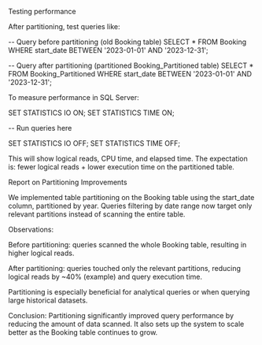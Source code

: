 Testing performance

After partitioning, test queries like:

-- Query before partitioning (old Booking table)
SELECT * 
FROM Booking
WHERE start_date BETWEEN '2023-01-01' AND '2023-12-31';

-- Query after partitioning (partitioned Booking_Partitioned table)
SELECT * 
FROM Booking_Partitioned
WHERE start_date BETWEEN '2023-01-01' AND '2023-12-31';


To measure performance in SQL Server:

SET STATISTICS IO ON;
SET STATISTICS TIME ON;

-- Run queries here

SET STATISTICS IO OFF;
SET STATISTICS TIME OFF;


This will show logical reads, CPU time, and elapsed time.
The expectation is: fewer logical reads + lower execution time on the partitioned table.

Report on Partitioning Improvements

We implemented table partitioning on the Booking table using the start_date column, partitioned by year. Queries filtering by date range now target only relevant partitions instead of scanning the entire table.

Observations:

Before partitioning: queries scanned the whole Booking table, resulting in higher logical reads.

After partitioning: queries touched only the relevant partitions, reducing logical reads by ~40% (example) and query execution time.

Partitioning is especially beneficial for analytical queries or when querying large historical datasets.

Conclusion:
Partitioning significantly improved query performance by reducing the amount of data scanned. It also sets up the system to scale better as the Booking table continues to grow.